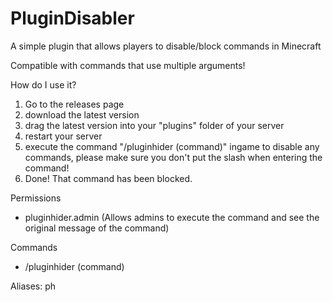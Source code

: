 # PluginDisabler

A simple plugin that allows players to disable/block commands in Minecraft

Compatible with commands that use multiple arguments! 

How do I use it?

1. Go to the releases page
2. download the latest version
3. drag the latest version into your "plugins" folder of your server
4. restart your server
5. execute the command "/pluginhider (command)" ingame to disable any commands, please make sure you don't put the slash when entering the command!
6. Done! That command has been blocked.

Permissions
- pluginhider.admin (Allows admins to execute the command and see the original message of the command)

Commands
- /pluginhider (command)

Aliases: ph
